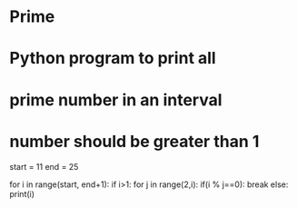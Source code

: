 # Prime
# Python program to print all 
# prime number in an interval
# number should be greater than 1
start = 11
end = 25
  
for i in range(start, end+1):
  if i>1:
    for j in range(2,i):
        if(i % j==0):
            break
    else:
        print(i)

